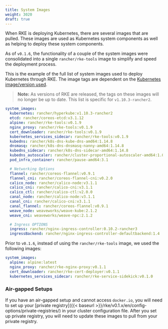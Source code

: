 ```yaml
---
title: System Images
weight: 3020
draft: true
---
```

When RKE is deploying Kubernetes, there are several images that are pulled. These images are used as Kubernetes system components as well as helping to deploy these system components.  

As of `v0.1.6`, the functionality of a couple of the system images were consolidated into a single `rancher/rke-tools` image to simplify and speed the deployment process.

This is the example of the full list of system images used to deploy Kubernetes through RKE. The image tags are dependent on the [Kubernetes image/version used](https://github.com/rancher/types/blob/master/apis/management.cattle.io/v3/k8s_defaults.go).

> **Note:** As versions of RKE are released, the tags on these images will no longer be up to date. This list is specific for `v1.10.3-rancher2`.

```yaml
system_images:
  kubernetes: rancher/hyperkube:v1.10.3-rancher2
  etcd: rancher/coreos-etcd:v3.1.12
  alpine: rancher/rke-tools:v0.1.9
  nginx_proxy: rancher/rke-tools:v0.1.9
  cert_downloader: rancher/rke-tools:v0.1.9
  kubernetes_services_sidecar: rancher/rke-tools:v0.1.9
  kubedns: rancher/k8s-dns-kube-dns-amd64:1.14.8
  dnsmasq: rancher/k8s-dns-dnsmasq-nanny-amd64:1.14.8
  kubedns_sidecar: rancher/k8s-dns-sidecar-amd64:1.14.8
  kubedns_autoscaler: rancher/cluster-proportional-autoscaler-amd64:1.0.0
  pod_infra_container: rancher/pause-amd64:3.1

  # Networking Options
  flannel: rancher/coreos-flannel:v0.9.1
  flannel_cni: rancher/coreos-flannel-cni:v0.2.0
  calico_node: rancher/calico-node:v3.1.1
  calico_cni: rancher/calico-cni:v3.1.1
  calico_ctl: rancher/calico-ctl:v2.0.0
  canal_node: rancher/calico-node:v3.1.1
  canal_cni: rancher/calico-cni:v3.1.1
  canal_flannel: rancher/coreos-flannel:v0.9.1
  weave_node: weaveworks/weave-kube:2.1.2
  weave_cni: weaveworks/weave-npc:2.1.2

  # Ingress OPTIONS
  ingress: rancher/nginx-ingress-controller:0.10.2-rancher3
  ingressBackend: rancher/nginx-ingress-controller-defaultbackend:1.4
```

Prior to `v0.1.6`, instead of using the `rancher/rke-tools` image, we used the following images:

```yaml
system_images:
  alpine: alpine:latest
  nginx_proxy: rancher/rke-nginx-proxy:v0.1.1
  cert_downloader: rancher/rke-cert-deployer:v0.1.1
  kubernetes_services_sidecar: rancher/rke-service-sidekick:v0.1.0
```

### Air-gapped Setups

If you have an air-gapped setup and cannot access `docker.io`, you will need to set up your [private registry]({{< baseurl >}}/rke/v0.1.x/en/config-options/private-registries/) in your cluster configuration file. After you set up private registry, you will need to update these images to pull from your private registry.
